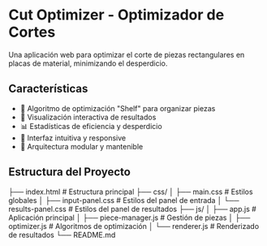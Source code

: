 # Cut Optimizer - Optimizador de Cortes

Una aplicación web para optimizar el corte de piezas rectangulares en placas de material, minimizando el desperdicio.

## Características

- 🧮 Algoritmo de optimización "Shelf" para organizar piezas
- 🎨 Visualización interactiva de resultados
- 📊 Estadísticas de eficiencia y desperdicio
- 🎯 Interfaz intuitiva y responsive
- 🚀 Arquitectura modular y mantenible

## Estructura del Proyecto
├── index.html # Estructura principal
├── css/
│ ├── main.css # Estilos globales
│ ├── input-panel.css # Estilos del panel de entrada
│ └── results-panel.css # Estilos del panel de resultados
├── js/
│ ├── app.js # Aplicación principal
│ ├── piece-manager.js # Gestión de piezas
│ ├── optimizer.js # Algoritmos de optimización
│ └── renderer.js # Renderizado de resultados
└── README.md